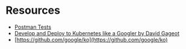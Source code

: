 # Resources

* [Postman Tests](https://www.freecodecamp.org/news/how-to-automate-rest-api-end-to-end-tests/)
* [Develop and Deploy to Kubernetes like a Googler by David Gageot](https://youtu.be/YYJ4RZFw4j8)
* [https://github.com/google/ko](https://github.com/google/ko)